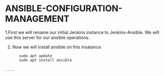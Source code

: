 
# ANSIBLE-CONFIGURATION-MANAGEMENT

1.First we will rename our initial Jenkins instance to Jenkins-Ansible. We will use this server for our ansible operations.

2. Now we will install ansible on this insatance

          sudo apt update
          sudo apt install ansible
.
..
..